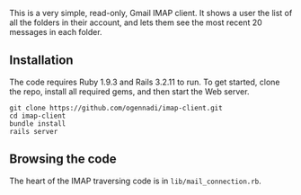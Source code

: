 This is a very simple, read-only, Gmail IMAP client. It shows a user the list of all the folders in their account, and lets them see the most recent 20 messages in each folder.

## Installation
The code requires Ruby 1.9.3 and Rails 3.2.11 to run. To get started, clone the repo, install all required gems, and then start the Web server.
    
    git clone https://github.com/ogennadi/imap-client.git
    cd imap-client
    bundle install
    rails server

## Browsing the code
The heart of the IMAP traversing code is in `lib/mail_connection.rb`.
